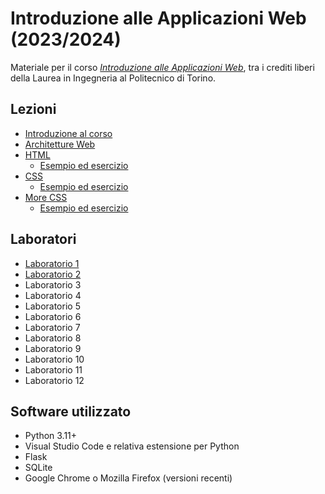 # Introduzione alle Applicazioni Web (2023/2024)

Materiale per il corso _[Introduzione alle Applicazioni Web](https://github.com/polito-iaw-2023)_, tra i crediti liberi della Laurea in Ingegneria al Politecnico di Torino.

## Lezioni

* [Introduzione al corso](./slide/00-intro.pdf)
* [Architetture Web](./slide/01-web-architectures.pdf)
* [HTML](./slide/02-html.pdf)
  * [Esempio ed esercizio](./esercizi/02-html/)
* [CSS](./slide/03-css.pdf)
  * [Esempio ed esercizio](./esercizi/03-css/)
* [More CSS](./slide/04-more-css.pdf)
  * [Esempio ed esercizio](./esercizi/04-more-css/)


## Laboratori
* [Laboratorio 1](./laboratori/lab-01/)
* [Laboratorio 2](./laboratori/lab-02/)
* Laboratorio 3
* Laboratorio 4
* Laboratorio 5
* Laboratorio 6
* Laboratorio 7
* Laboratorio 8
* Laboratorio 9
* Laboratorio 10
* Laboratorio 11
* Laboratorio 12


## Software utilizzato
* Python 3.11+
* Visual Studio Code e relativa estensione per Python
* Flask
* SQLite
* Google Chrome o Mozilla Firefox (versioni recenti)

